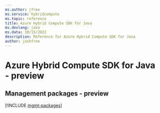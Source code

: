 ```yaml
---
ms.author: jfree
ms.service: hybridcompute
ms.topic: reference
title: Azure Hybrid Compute SDK for Java
ms.devlang: java
ms.data: 10/15/2022
description: Reference for Azure Hybrid Compute SDK for Java
author: joshfree
---
```

# Azure Hybrid Compute SDK for Java - preview

## Management packages - preview
[!INCLUDE [mgmt-packages](hybrid-compute-mgmt-index.md)]